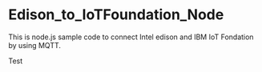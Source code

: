 # Edison_to_IoTFoundation_Node
This is node.js sample code to connect Intel edison and IBM IoT Fondation by using MQTT. 

Test
